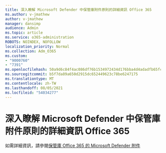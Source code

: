 ```yaml
---
title: 深入瞭解 Microsoft Defender 中保管庫附件原則的詳細資訊 Office 365
ms.author: v-jmathew
author: v-jmathew
manager: dansimp
audience: Admin
ms.topic: article
ms.service: o365-administration
ROBOTS: NOINDEX, NOFOLLOW
localization_priority: Normal
ms.collection: Adm_O365
ms.custom:
- "9000760"
- "7391"
ms.openlocfilehash: 50a9d6c84f4ac086df76b1534972434d176bba4d4adadfb65fc2ca97da028c0b
ms.sourcegitcommit: b5f7da89a650d2915dc652449623c78be6247175
ms.translationtype: MT
ms.contentlocale: zh-TW
ms.lasthandoff: 08/05/2021
ms.locfileid: "54034277"
---
```

# <a name="where-to-learn-more-about-safe-attachment-policies-in-microsoft-defender-for-office-365"></a>深入瞭解 Microsoft Defender 中保管庫附件原則的詳細資訊 Office 365

如需詳細資訊，請參閱[保管庫 Office 365 的 Microsoft Defender 附件](https://go.microsoft.com/fwlink/?linkid=2092213)
